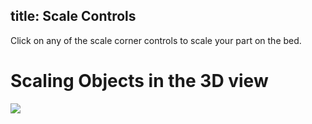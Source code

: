 title: Scale Controls
---
Click on any of the scale corner controls to scale your part on the bed.

# Scaling Objects in the 3D view
![](https://www.matterhackers.com/r/yNqiNT)

